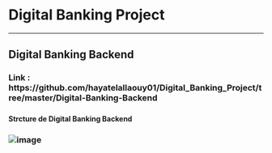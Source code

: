 #     Digital Banking  Project
---------------------------------------
<h2>Digital Banking Backend
 <Br/>
<h3> Link : https://github.com/hayatelallaouy01/Digital_Banking_Project/tree/master/Digital-Banking-Backend <h3/>
<h4> Strcture de Digital Banking Backend  <h3/>
 
  ![image](https://github.com/hayatelallaouy01/Digital_Banking_Project/assets/123452386/47e292ca-f76b-4595-b830-a0b0d73d3700)
            
